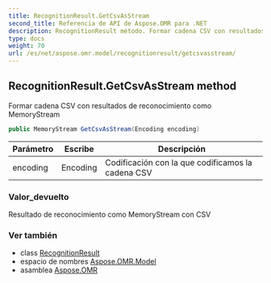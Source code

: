 ```yaml
---
title: RecognitionResult.GetCsvAsStream
second_title: Referencia de API de Aspose.OMR para .NET
description: RecognitionResult método. Formar cadena CSV con resultados de reconocimiento como MemoryStream
type: docs
weight: 70
url: /es/net/aspose.omr.model/recognitionresult/getcsvasstream/
---
```

## RecognitionResult.GetCsvAsStream method

Formar cadena CSV con resultados de reconocimiento como MemoryStream

```csharp
public MemoryStream GetCsvAsStream(Encoding encoding)
```

| Parámetro | Escribe | Descripción |
| --- | --- | --- |
| encoding | Encoding | Codificación con la que codificamos la cadena CSV |

### Valor_devuelto

Resultado de reconocimiento como MemoryStream con CSV

### Ver también

* class [RecognitionResult](../)
* espacio de nombres [Aspose.OMR.Model](../../recognitionresult/)
* asamblea [Aspose.OMR](../../../)


